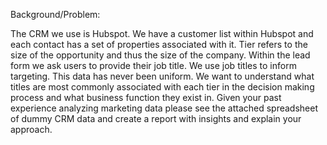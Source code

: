 Background/Problem:

The CRM we use is Hubspot. We have a customer list within Hubspot and each contact has a set
of properties associated with it. Tier refers to the size of the opportunity and thus the size of the
company. Within the lead form we ask users to provide their job title. We use job titles to inform
targeting. This data has never been uniform. We want to understand what titles are most
commonly associated with each tier in the decision making process and what business function
they exist in. Given your past experience analyzing marketing data please see the attached
spreadsheet of dummy CRM data and create a report with insights and explain your approach.
